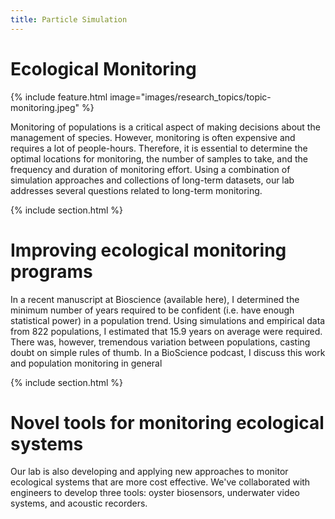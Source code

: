 ```yaml
---
title: Particle Simulation
---
```


# <i class="fas monitoring"></i>Ecological Monitoring

{%
  include feature.html
  image="images/research_topics/topic-monitoring.jpeg"
%}


Monitoring of populations is a critical aspect of making decisions about the management of species. However, monitoring is often expensive and requires a lot of people-hours. Therefore, it is essential to determine the optimal locations for monitoring, the number of samples to take, and the frequency and duration of monitoring effort. Using a combination of simulation approaches and collections of long-term datasets, our lab addresses several questions related to long-term monitoring. 


{% include section.html %}

# Improving ecological monitoring programs

In a recent manuscript at Bioscience (available here), I determined the minimum number of years required to be confident (i.e. have enough statistical power) in a population trend. Using simulations and empirical data from 822 populations, I estimated that 15.9 years on average were required. There was, however, tremendous variation between populations, casting doubt on simple rules of thumb. In a BioScience podcast, I discuss this work and population monitoring in general


{% include section.html %}

# Novel tools for monitoring ecological systems

Our lab is also developing and applying new approaches to monitor ecological systems that are more cost effective. We've collaborated with engineers to develop three tools: oyster biosensors, underwater video systems, and acoustic recorders. 